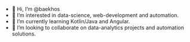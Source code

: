 - 👋 Hi, I’m @baekhos
- 👀 I’m interested in data-science, web-development and automation.
- 🌱 I’m currently learning Kotlin/Java and Angular.
- 💞️ I’m looking to collaborate on data-analytics projects and automation solutions.


<!---
baekhos/baekhos is a ✨ special ✨ repository because its `README.md` (this file) appears on your GitHub profile.
You can click the Preview link to take a look at your changes.
--->
